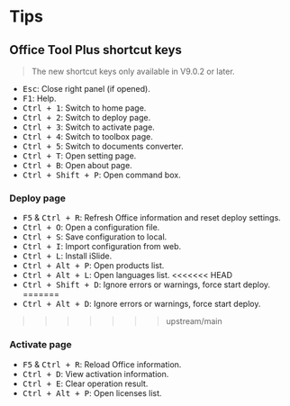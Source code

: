 # Tips

## Office Tool Plus shortcut keys

> The new shortcut keys only available in V9.0.2 or later.

- <kbd>Esc</kbd>: Close right panel (if opened).
- <kbd>F1</kbd>: Help.
- <kbd>Ctrl + 1</kbd>: Switch to home page.
- <kbd>Ctrl + 2</kbd>: Switch to deploy page.
- <kbd>Ctrl + 3</kbd>: Switch to activate page.
- <kbd>Ctrl + 4</kbd>: Switch to toolbox page.
- <kbd>Ctrl + 5</kbd>: Switch to documents converter.
- <kbd>Ctrl + T</kbd>: Open setting page.
- <kbd>Ctrl + B</kbd>: Open about page.
- <kbd>Ctrl + Shift + P</kbd>: Open command box.

### Deploy page

- <kbd>F5</kbd> & <kbd>Ctrl + R</kbd>: Refresh Office information and reset deploy settings.
- <kbd>Ctrl + O</kbd>: Open a configuration file.
- <kbd>Ctrl + S</kbd>: Save configuration to local.
- <kbd>Ctrl + I</kbd>: Import configuration from web.
- <kbd>Ctrl + L</kbd>: Install iSlide.
- <kbd>Ctrl + Alt + P</kbd>: Open products list.
- <kbd>Ctrl + Alt + L</kbd>: Open languages list.
<<<<<<< HEAD
- <kbd>Ctrl + Shift + D</kbd>: Ignore errors or warnings, force start deploy.
=======
- <kbd>Ctrl + Alt + D</kbd>: Ignore errors or warnings, force start deploy.
>>>>>>> upstream/main

### Activate page

- <kbd>F5</kbd> & <kbd>Ctrl + R</kbd>: Reload Office information.
- <kbd>Ctrl + D</kbd>: View activation information.
- <kbd>Ctrl + E</kbd>: Clear operation result.
- <kbd>Ctrl + Alt + P</kbd>: Open licenses list.
